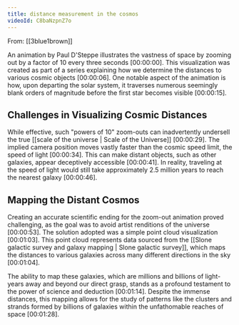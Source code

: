 ```yaml
---
title: distance measurement in the cosmos
videoId: C8baNzpnZ7o
---
```


From: [[3blue1brown]] <br/> 

An animation by Paul D'Steppe illustrates the vastness of space by zooming out by a factor of 10 every three seconds <a class="yt-timestamp" data-t="00:00:00">[00:00:00]</a>. This visualization was created as part of a series explaining how we determine the distances to various cosmic objects <a class="yt-timestamp" data-t="00:00:06">[00:00:06]</a>. One notable aspect of the animation is how, upon departing the solar system, it traverses numerous seemingly blank orders of magnitude before the first star becomes visible <a class="yt-timestamp" data-t="00:00:15">[00:00:15]</a>.

## Challenges in Visualizing Cosmic Distances

While effective, such "powers of 10" zoom-outs can inadvertently undersell the true [[scale of the universe | Scale of the Universe]] <a class="yt-timestamp" data-t="00:00:29">[00:00:29]</a>. The implied camera position moves vastly faster than the cosmic speed limit, the speed of light <a class="yt-timestamp" data-t="00:00:34">[00:00:34]</a>. This can make distant objects, such as other galaxies, appear deceptively accessible <a class="yt-timestamp" data-t="00:00:41">[00:00:41]</a>. In reality, traveling at the speed of light would still take approximately 2.5 million years to reach the nearest galaxy <a class="yt-timestamp" data-t="00:00:46">[00:00:46]</a>.

## Mapping the Distant Cosmos

Creating an accurate scientific ending for the zoom-out animation proved challenging, as the goal was to avoid artist renditions of the universe <a class="yt-timestamp" data-t="00:00:53">[00:00:53]</a>. The solution adopted was a simple point cloud visualization <a class="yt-timestamp" data-t="00:01:03">[00:01:03]</a>. This point cloud represents data sourced from the [[Slone galactic survey and galaxy mapping | Slone galactic survey]], which maps the distances to various galaxies across many different directions in the sky <a class="yt-timestamp" data-t="00:01:04">[00:01:04]</a>.

The ability to map these galaxies, which are millions and billions of light-years away and beyond our direct grasp, stands as a profound testament to the power of science and deduction <a class="yt-timestamp" data-t="00:01:14">[00:01:14]</a>. Despite the immense distances, this mapping allows for the study of patterns like the clusters and strands formed by billions of galaxies within the unfathomable reaches of space <a class="yt-timestamp" data-t="00:01:28">[00:01:28]</a>.